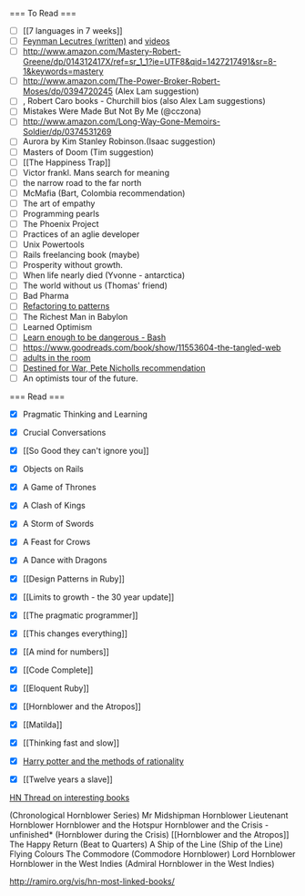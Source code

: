 === To Read ===
* [ ] [[7 languages in 7 weeks]]
* [ ] [Feynman Lecutres (written)](http://www.feynmanlectures.caltech.edu/I_toc.html) and [videos](http://www.cornell.edu/video/playlist/richard-feynman-messenger-lectures)
* [ ] http://www.amazon.com/Mastery-Robert-Greene/dp/014312417X/ref=sr_1_1?ie=UTF8&qid=1427217491&sr=8-1&keywords=mastery
* [ ] http://www.amazon.com/The-Power-Broker-Robert-Moses/dp/0394720245 (Alex Lam suggestion)
* [ ] , Robert Caro books - Churchill bios (also Alex Lam suggestions)
* [ ] Mistakes Were Made But Not By Me (@cczona)
* [ ]  http://www.amazon.com/Long-Way-Gone-Memoirs-Soldier/dp/0374531269
* [ ] Aurora by Kim Stanley Robinson.(Isaac suggestion)
* [ ] Masters of Doom (Tim suggestion)
* [ ] [[The Happiness Trap]]
* [ ] Victor frankl. Mans search for meaning
* [ ] the narrow road to the far north
* [ ] McMafia (Bart, Colombia recommendation)
* [ ] The art of empathy
* [ ] Programming pearls
* [ ] The Phoenix Project
* [ ] Practices of an aglie developer
* [ ] Unix Powertools
* [ ] Rails freelancing book (maybe)
* [ ] Prosperity without growth.
* [ ] When life nearly died (Yvonne - antarctica)
* [ ] The world without us (Thomas' friend)
* [ ] Bad Pharma
* [ ] [Refactoring to patterns](https://industriallogic.com/xp/refactoring/)
* [ ] The Richest Man in Babylon
* [ ] Learned Optimism
* [ ] [Learn enough to be dangerous - Bash](https://www.learnenough.com/command-line-tutorial)
* [ ] https://www.goodreads.com/book/show/11553604-the-tangled-web
* [ ] [adults in the room](https://www.theguardian.com/books/2017/may/03/yanis-varoufakis-greece-greatest-political-memoir)
* [ ] [Destined for War, Pete Nicholls recommendation](https://www.amazon.com/Destined-War-America-Escape-Thucydidess-ebook/dp/B01IAS9FZY?cn=bWVzc2FnZQ%3D%3D)
* [ ] An optimists tour of the future.

=== Read ===
* [X] Pragmatic Thinking and Learning
* [X] Crucial Conversations
* [X] [[So Good they can't ignore you]]
* [X] Objects on Rails
* [X] A Game of Thrones
* [X] A Clash of Kings
* [X] A Storm of Swords
* [X] A Feast for Crows
* [X] A Dance with Dragons
* [X] [[Design Patterns in Ruby]]
* [X] [[Limits to growth - the 30 year update]]
* [X] [[The pragmatic programmer]]
* [X] [[This changes everything]]
* [X] [[A mind for numbers]]
* [X] [[Code Complete]]
* [X] [[Eloquent Ruby]]
* [X] [[Hornblower and the Atropos]]
* [X] [[Matilda]]
* [X] [[Thinking fast and slow]]
* [X] [Harry potter and the methods of rationality](http://hpmor.com/chapter/2)
* [X] [[Twelve years a slave]]


[HN Thread on interesting books](https://news.ycombinator.com/item?id=8716111)


(Chronological Hornblower Series)
Mr Midshipman Hornblower
Lieutenant Hornblower
Hornblower and the Hotspur
Hornblower and the Crisis - unfinished* (Hornblower during the Crisis)
[[Hornblower and the Atropos]]
The Happy Return (Beat to Quarters)
A Ship of the Line (Ship of the Line)
Flying Colours
The Commodore (Commodore Hornblower)
Lord Hornblower
Hornblower in the West Indies (Admiral Hornblower in the West Indies)


http://ramiro.org/vis/hn-most-linked-books/
